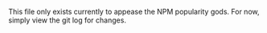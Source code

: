 This file only exists currently to appease the NPM popularity gods.  For now,
simply view the git log for changes.
